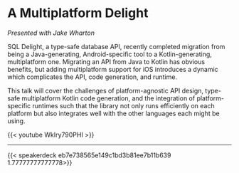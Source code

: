 # A Multiplatform Delight

_Presented with Jake Wharton_

SQL Delight, a type-safe database API, recently completed migration from being a Java-generating, Android-specific tool to a Kotlin-generating, multiplatform one. Migrating an API from Java to Kotlin has obvious benefits, but adding multiplatform support for iOS introduces a dynamic which complicates the API, code generation, and runtime.

This talk will cover the challenges of platform-agnostic API design, type-safe multiplatform Kotlin code generation, and the integration of platform-specific runtimes such that the library not only runs efficiently on each platform but also integrates well with the other languages each might be using.

{{< youtube WkIry790PHI >}}

---

{{< speakerdeck eb7e738565e149c1bd3b81ee7b11b639 1.77777777777778>}}